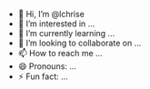 - 👋 Hi, I’m @lchrise
- 👀 I’m interested in ...
- 🌱 I’m currently learning ...
- 💞️ I’m looking to collaborate on ...
- 📫 How to reach me ...
- 😄 Pronouns: ...
- ⚡ Fun fact: ...

<!---
lchrise/lchrise is a ✨ special ✨ repository because its `README.md` (this file) appears on your GitHub profile.
You can click the Preview link to take a look at your changes.
--->
